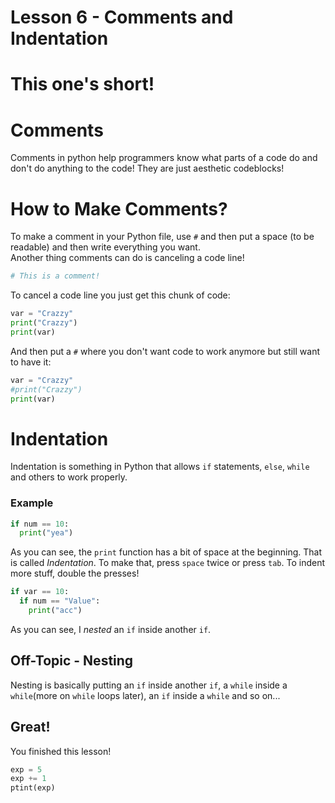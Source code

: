 # Lesson 6 - Comments and Indentation
# This one's short!

# Comments
Comments in python help programmers know what parts of a code do and don't do anything to the code! They are just aesthetic codeblocks!

# How to Make Comments?
To make a comment in your Python file, use `#` and then put a space (to be readable) and then write everything you want.  
Another thing comments can do is canceling a code line!

```python
# This is a comment!
```
To cancel a code line you just get this chunk of code:

```python
var = "Crazzy"
print("Crazzy")
print(var)
```
And then put a `#` where you don't want code to work anymore but still want to have it:
```python
var = "Crazzy"
#print("Crazzy")
print(var)
```

# Indentation
Indentation is something in Python that allows `if` statements, `else`, `while` and others to work properly.
### Example
```python
if num == 10:
  print("yea")
```
As you can see, the `print` function has a bit of space at the beginning. That is called *Indentation*. To make that, press `space` twice or press `tab`. To indent more stuff, double the presses!
```python
if var == 10:
  if num == "Value":
    print("acc")
```
As you can see, I *nested* an `if` inside another `if`.
 
## Off-Topic - Nesting
Nesting is basically putting an `if` inside another `if`, a `while` inside a `while`(more on `while` loops later), an `if` inside a `while` and so on...
 
## Great!
You finished this lesson!  
```python
exp = 5
exp += 1
ptint(exp)
```
